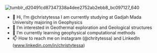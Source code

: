 ![tumblr_d20491cd87347338a4dee2752ab2ebb8_bc097127_640](https://user-images.githubusercontent.com/111741877/188682861-10d0782c-9ddd-407a-b47c-9603f1bc6394.gif)

- 👋 Hi, I’m @christytessa I am currently studying at Gadjah Mada University majoring in Geophysics
- 👀 I’m interested in Geothermal exploration and Geological structures
- 🌱 I’m currently learning geophysical computational methods
- 📫 How to reach me on instagram (@chritytessa) and LinkedIn (www.linkedin.com/in/christytessa)



<!---
christytessa/christytessa is a ✨ special ✨ repository because its `README.md` (this file) appears on your GitHub profile.
You can click the Preview link to take a look at your changes.
--->

